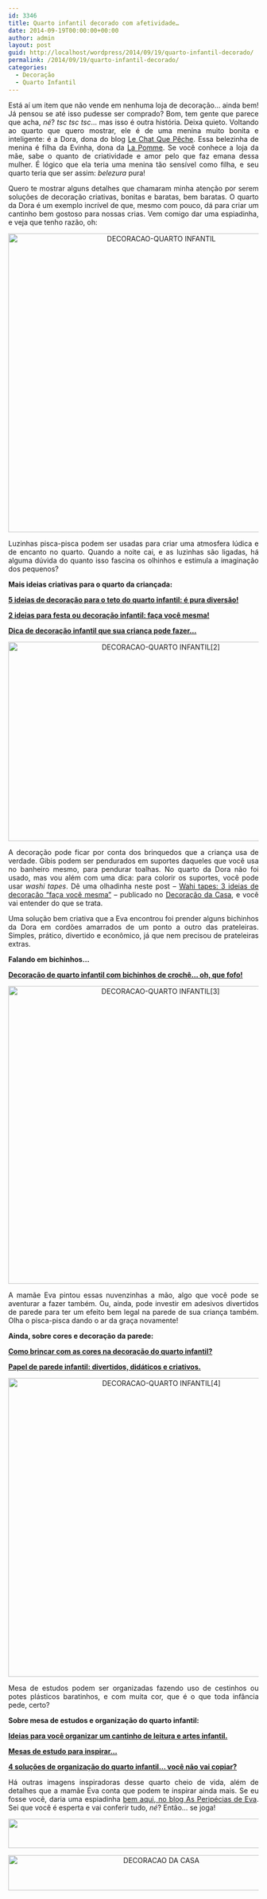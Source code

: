 ```yaml
---
id: 3346
title: Quarto infantil decorado com afetividade…
date: 2014-09-19T00:00:00+00:00
author: admin
layout: post
guid: http://localhost/wordpress/2014/09/19/quarto-infantil-decorado/
permalink: /2014/09/19/quarto-infantil-decorado/
categories:
  - Decoração
  - Quarto Infantil
---
```

<p align="justify">
  Está aí um item que não vende em nenhuma loja de decoração… ainda bem! Já pensou se até isso pudesse ser comprado? Bom, tem gente que parece que acha, <em>né</em>? <em>tsc tsc tsc</em>… mas isso é outra história. Deixa quieto. Voltando ao quarto que quero mostrar, ele é de uma menina muito bonita e inteligente: é a Dora, dona do blog <a href="http://lechatquepeche.blogspot.com.br/" target="_blank">Le Chat Que Pêche</a>. Essa belezinha de menina é filha da Evinha, dona da <a href="http://www.lojalapomme.com.br/" target="_blank">La Pomme</a>. Se você conhece a loja da mãe, sabe o quanto de criatividade e amor pelo que faz emana dessa mulher. É lógico que ela teria uma menina tão sensível como filha, e seu quarto teria que ser assim: <em>belezura</em> pura!
</p>

<p align="justify">
  Quero te mostrar alguns detalhes que chamaram minha atenção por serem soluções de decoração criativas, bonitas e baratas, bem baratas. O quarto da Dora é um exemplo incrível de que, mesmo com pouco, dá para criar um cantinho bem gostoso para nossas crias. Vem comigo dar uma espiadinha, e veja que tenho razão, oh:
</p>

<p align="center">
  <a href="http://www.trololodemulher.com.br/blog/wp-content/uploads/2014/09/DECORACAO-QUARTO-INFANTIL.jpg"><img class="alignnone size-full wp-image-10416" src="http://www.trololodemulher.com.br/blog/wp-content/uploads/2014/09/DECORACAO-QUARTO-INFANTIL.jpg" alt="DECORACAO-QUARTO INFANTIL" width="600" height="600" /></a>
</p>

<p align="justify">
  Luzinhas pisca-pisca podem ser usadas para criar uma atmosfera lúdica e de encanto no quarto. Quando a noite cai, e as luzinhas são ligadas, há alguma dúvida do quanto isso fascina os olhinhos e estimula a imaginação dos pequenos?
</p>

<p align="justify">
  <strong>Mais ideias criativas para o quarto da criançada:</strong>
</p>

<p align="justify">
  <a href="http://www.decoracaodacasa.com/decoracao-teto-quarto-infantil/" target="_blank"><strong>5 ideias de decoração para o teto do quarto infantil: é pura diversão!</strong></a>
</p>

<p align="justify">
  <a href="http://www.decoracaodacasa.com/festa-decoracao-infantil/" target="_blank"><strong>2 ideias para festa ou decoração infantil: faça você mesma!</strong></a>
</p>

<p align="justify">
  <a href="http://www.trololodemulher.com.br/2013/05/29/decoracao-quarto-infantil-2/" target="_blank"><strong>Dica de decoração infantil que sua criança pode fazer…</strong></a>
</p>

<p align="center">
  <a href="http://www.trololodemulher.com.br/blog/wp-content/uploads/2014/09/DECORACAO-QUARTO-INFANTIL2.png"><img class="alignnone size-full wp-image-10417" src="http://www.trololodemulher.com.br/blog/wp-content/uploads/2014/09/DECORACAO-QUARTO-INFANTIL2.png" alt="DECORACAO-QUARTO INFANTIL[2]" width="598" height="400" /></a>
</p>

<p align="justify">
  A decoração pode ficar por conta dos brinquedos que a criança usa de verdade. Gibis podem ser pendurados em suportes daqueles que você usa no banheiro mesmo, para pendurar toalhas. No quarto da Dora não foi usado, mas vou além com uma dica: para colorir os suportes, você pode usar <em>washi tapes</em>. Dê uma olhadinha neste post – <a href="http://www.decoracaodacasa.com/washi-tapes-decoracao/" target="_blank">Wahi tapes: 3 ideias de decoração “faça você mesma”</a> – publicado no <a href="http://www.decoracaodacasa.com/" target="_blank">Decoração da Casa</a>, e você vai entender do que se trata.
</p>

<p align="justify">
  Uma solução bem criativa que a Eva encontrou foi prender alguns bichinhos da Dora em cordões amarrados de um ponto a outro das prateleiras. Simples, prático, divertido e econômico, já que nem precisou de prateleiras extras.
</p>

<p align="justify">
  <strong>Falando em bichinhos…</strong>
</p>

<p align="justify">
  <a href="http://www.trololodemulher.com.br/2012/02/15/quarto-infantil-croche/" target="_blank"><strong>Decoração de quarto infantil com bichinhos de crochê… oh, que fofo!</strong></a>
</p>

<p align="center">
  <a href="http://www.trololodemulher.com.br/blog/wp-content/uploads/2014/09/DECORACAO-QUARTO-INFANTIL3.png"><img class="alignnone size-full wp-image-10419" src="http://www.trololodemulher.com.br/blog/wp-content/uploads/2014/09/DECORACAO-QUARTO-INFANTIL3.png" alt="DECORACAO-QUARTO INFANTIL[3]" width="597" height="598" /></a>
</p>

<p align="justify">
  A mamãe Eva pintou essas nuvenzinhas a mão, algo que você pode se aventurar a fazer também. Ou, ainda, pode investir em adesivos divertidos de parede para ter um efeito bem legal na parede de sua criança também. Olha o pisca-pisca dando o ar da graça novamente!
</p>

<p align="justify">
  <strong>Ainda, sobre cores e decoração da parede:</strong>
</p>

<p align="justify">
  <a href="http://www.decoracaodacasa.com/decoracao-quarto-infantil-3/" target="_blank"><strong>Como brincar com as cores na decoração do quarto infantil?</strong></a>
</p>

<p align="justify">
  <a href="http://www.decoracaodacasa.com/papel-parede-infantil/" target="_blank"><strong>Papel de parede infantil: divertidos, didáticos e criativos.</strong></a>
</p>

<p align="center">
  <a href="http://www.trololodemulher.com.br/blog/wp-content/uploads/2014/09/DECORACAO-QUARTO-INFANTIL4.jpg"><img class="alignnone size-full wp-image-10420" src="http://www.trololodemulher.com.br/blog/wp-content/uploads/2014/09/DECORACAO-QUARTO-INFANTIL4.jpg" alt="DECORACAO-QUARTO INFANTIL[4]" width="600" height="600" /></a>
</p>

<p align="justify">
  Mesa de estudos podem ser organizadas fazendo uso de cestinhos ou potes plásticos baratinhos, e com muita cor, que é o que toda infância pede, certo?
</p>

<p align="justify">
  <strong>Sobre mesa de estudos e organização do quarto infantil:</strong>
</p>

<p align="justify">
  <a href="http://www.decoracaodacasa.com/organizar-casa-quarto-infantil/" target="_blank"><strong>Ideias para você organizar um cantinho de leitura e artes infantil.</strong></a>
</p>

<p align="justify">
  <a href="http://www.decoracaodacasa.com/mesa-de-estudo/" target="_blank"><strong>Mesas de estudo para inspirar…</strong></a>
</p>

<p align="justify">
  <a href="http://www.decoracaodacasa.com/organizacao-quarto-infantil-2/" target="_blank"><strong>4 soluções de organização do quarto infantil… você não vai copiar?</strong></a>
</p>

<p align="justify">
  Há outras imagens inspiradoras desse quarto cheio de vida, além de detalhes que a mamãe Eva conta que podem te inspirar ainda mais. Se eu fosse você, daria uma espiadinha <a href="http://asperipeciasdeeva.com.br/2014/09/2862/" target="_blank">bem aqui, no blog As Peripécias de Eva</a>. Sei que você é esperta e vai conferir tudo, <em>né</em>? Então… se joga!
</p>

<p align="center">
  <a href="http://feedburner.google.com/fb/a/mailverify?uri=blogbichafemea&loc=pt_BR" target="_blank"><img class="alignnone size-full wp-image-8451" title="Assine o Bicha Fêmea grátis!" src="http://www.trololodemulher.com.br/blog/wp-content/uploads/2012/01/rodapé.png" alt="" width="600" height="59" /></a>
</p>

<p align="center">
  <a href="http://www.decoracaodacasa.com/" target="_blank"><img class="alignnone size-full wp-image-10262" src="http://www.trololodemulher.com.br/blog/wp-content/uploads/2014/07/DECORACAO-DA-CASA.png" alt="DECORACAO DA CASA" width="600" height="71" /></a>
</p>

&nbsp;

<p align="justify">